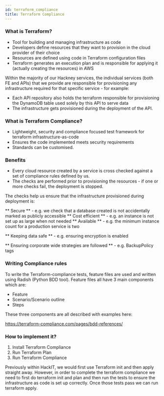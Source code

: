 ```yaml
---
id: terraform_compliance
title: Terraform Compliance
---
```


### What is Terraform?

- Tool for building and managing infrastructure as code
- Developers define resources that they want to provision in the cloud provider of their choice
- Resources are defined using code in Terraform configuration files
- Terraform generates an execution plan and is responsible for applying it (actually creating the resources) in AWS

Within the majority of our Hackney services, the individual services (both FE and APIs) that we provide are responsible for provisioning any infrastructure required for that specific service - for example:
- Each API repository also holds the terraform responsible for provisioning the DynamoDB table used solely by this API to serve data
- The infrastructure gets provisioned during the deployment of the API.

### What is Terraform Compliance?

- Lightweight, security and compliance focused test framework for terraform infrastructure-as-code
- Ensures the code implemented meets security requirements
- Standards can be customised.

### Benefits

- Every cloud resource created by a service is cross checked against a set of compliance rules defined by us.
- The checks are performed prior to provisioning the resources - if one or more checks fail, the deployment is stopped.

The checks help us ensure that the infrastructure provisioned during deployment is:

** Secure ** - e.g. we check that a database created is not accidentally marked as publicly accessible
** Cost efficient ** - e.g. an instance is not set up as large when not needed
** Available ** - e.g. the minimum instance count for a production service is two

** Keeping data safe ** - e.g. ensuring encryption is enabled

** Ensuring corporate wide strategies are followed ** - e.g. BackupPolicy tags

### Writing Compliance rules

To write the Terraform-compliance tests, feature files are used and written using Radish (Python BDD tool). Feature files all have 3 main components which are:
- Feature
- Scenario/Scenario outline
- Steps

These three components are all described with examples here:

https://terraform-compliance.com/pages/bdd-references/

### How to implement it?

1. Install Terraform Compliance
2. Run Terraform Plan
3. Run Terraform Compliance

Previously within HackIT, we would first use Terraform init and then apply straight away. However, in order to complete the terraform compliance we need to first do terraform init and plan and then run the tests to ensure the infrastructure as code is set up correctly. Once those tests pass we can run terraform apply. 
